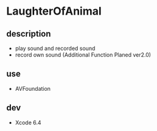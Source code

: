 # LaughterOfAnimal

## description
* play sound and recorded sound
* record own sound (Additional Function Planed ver2.0)

## use
* AVFoundation

## dev
* Xcode 6.4